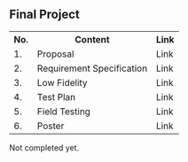 
<h2>Final Project</h2>

<table>
  <tr><th>No.</th><th>Content</th><th>Link</th></tr>
  <tr><td>1.</td><td>Proposal</td><td>Link</td></tr>
  <tr><td>2.</td><td>Requirement Specification</td><td>Link</td></tr>
  <tr><td>3.</td><td>Low Fidelity</td><td>Link</td></tr>
  <tr><td>4.</td><td>Test Plan</td><td>Link</td></tr>
  <tr><td>5.</td><td>Field Testing</td><td>Link</td></tr>
  <tr><td>6.</td><td>Poster</td><td>Link</td></tr>
</table>



<h7>Not completed yet.</h7>
